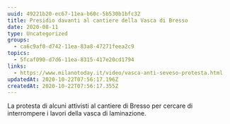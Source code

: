 ```yaml
---
uuid: 49221b20-ec67-11ea-b60c-5b530b1bfc32
title: Presidio davanti al cantiere della Vasca di Bresso
date: 2020-08-11
type: Uncategorized
groups:
  - ca6c9af0-d742-11ea-83a8-47271feea2c9
topics:
  - 5fcaf090-d7d6-11ea-8315-417e20cd1794
links:
  - https://www.milanotoday.it/video/vasca-anti-seveso-protesta.html
updatedAt: 2020-10-22T07:56:17.196Z
createdAt: 2020-10-22T07:56:17.355Z
---
```

La protesta di alcuni attivisti al cantiere di Bresso per cercare di interrompere i lavori della vasca di laminazione.